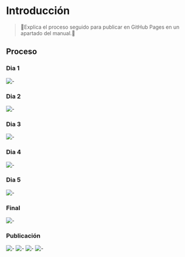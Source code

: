 # Introducción

>📃Explica el proceso seguido para publicar en GitHub Pages en un apartado del manual.📃
>
## Proceso


### Dia 1
![-](/ruta/a/la/imagen.jpg)

### Dia 2
![-](/ruta/a/la/imagen.jpg)


### Dia 3
![-](/ruta/a/la/imagen.jpg)

### Dia 4
![-](/ruta/a/la/imagen.jpg)

### Dia 5
![-](/ruta/a/la/imagen.jpg)

### Final 
![-](/ruta/a/la/imagen.jpg)

### Publicación
![-](/ruta/a/la/imagen.jpg)
![-](/ruta/a/la/imagen.jpg)
![-](/ruta/a/la/imagen.jpg)
![-](/ruta/a/la/imagen.jpg)

